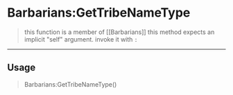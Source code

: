 # Barbarians:GetTribeNameType
> this function is a member of [[Barbarians]]
> this method expects an implicit "self" argument. invoke it with `:`
-----
## Usage
> Barbarians:GetTribeNameType()
